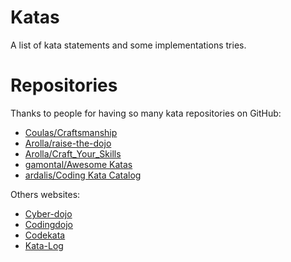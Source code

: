 # Katas

A list of kata statements and some implementations tries.

# Repositories

Thanks to people for having so many kata repositories on GitHub:

* [Coulas/Craftsmanship](https://github.com/coulas/Craftsmanship)
* [Arolla/raise-the-dojo](https://github.com/arolla/raise-the-dojo)
* [Arolla/Craft_Your_Skills](https://github.com/arolla/Craft_Your_Skills)
* [gamontal/Awesome Katas](https://github.com/gamontal/awesome-katas)
* [ardalis/Coding Kata Catalog](https://github.com/ardalis/kata-catalog)

Others websites:

* [Cyber-dojo](https://github.com/cyber-dojo/web)
* [Codingdojo](http://codingdojo.org/KataCatalogue)
* [Codekata](http://codekata.com/)
* [Kata-Log](http://kata-log.rocks/)

